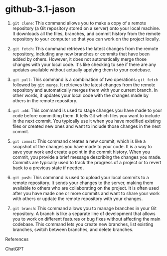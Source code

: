 # github-3.1-jason

1. `git clone`: This command allows you to make a copy of a remote repository (a Git repository stored on a server) onto your local machine. It downloads all the files, branches, and commit history from the remote repository to your computer so that you can work on the project locally.

2. `git fetch`: This command retrieves the latest changes from the remote repository, including any new branches or commits that have been added by others. However, it does not automatically merge those changes with your local code. It's like checking to see if there are any updates available without actually applying them to your codebase.

3. `git pull`: This command is a combination of two operations: `git fetch` followed by `git merge`. It retrieves the latest changes from the remote repository and automatically merges them with your current branch. In other words, it updates your local code with the changes made by others in the remote repository.

4. `git add`: This command is used to stage changes you have made to your code before committing them. It tells Git which files you want to include in the next commit. You typically use it when you have modified existing files or created new ones and want to include those changes in the next commit.

5. `git commit`: This command creates a new commit, which is like a snapshot of the changes you have made to your code. It is a way to save your work and create a point in the commit history. When you commit, you provide a brief message describing the changes you made. Commits are typically used to track the progress of a project or to revert back to a previous state if needed.

6. `git push`: This command is used to upload your local commits to a remote repository. It sends your changes to the server, making them available to others who are collaborating on the project. It is often used after you have made one or more commits and want to share your work with others or update the remote repository with your changes.

7. `git branch`: This command allows you to manage branches in your Git repository. A branch is like a separate line of development that allows you to work on different features or bug fixes without affecting the main codebase. This command lets you create new branches, list existing branches, switch between branches, and delete branches.

References

ChatGPT
